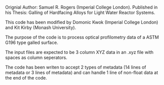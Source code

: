 Orignial Author: Samuel R. Rogers (Imperial College London). Published in his Thesis: Galling of Hardfacing Alloys for Light Water Reactor Systems.

This code has been modified by Domonic Kwok (Imperial College London) and Kit Kirby (Monash University).

The purpose of the code is to process optical profilometry data of a ASTM G196 type galled surface.

The input files are expected to be 3 column XYZ data in an .xyz file with spaces as column seperators.

The code has been writen to accept 2 types of metadata (14 lines of metadata or 3 lines of metadata) and can handle 1 line of non-float data at the end of the code.


